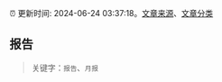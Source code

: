 :alarm_clock: 更新时间: 2024-06-24 03:37:18。[文章来源](/README.md)、[文章分类](/TAGS.md)

## 报告


> 关键字：`报告`、`月报`



